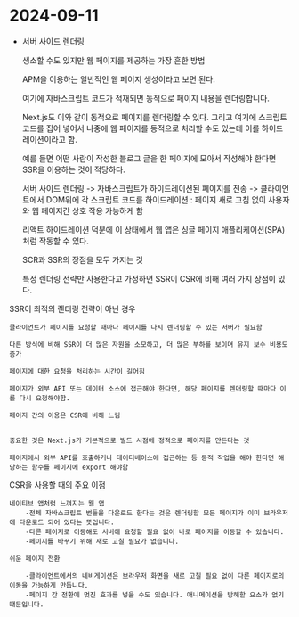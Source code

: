 # 2024-09-11

- 서버 사이드 렌더링

    생소할 수도 있지만 웹 페이지를 제공하는 가장 흔한 방법

    APM을 이용하는 일반적인 웹 페이지 생성이라고 보면 된다.

    여기에 자바스크립트 코드가 적재되면 동적으로 페이지 내용을 렌더링합니다.


    Next.js도 이와 같이 동적으로 페이지를 렌더링할 수 있다.
    그리고 여기에 스크립트 코드를 집어 넣어서 나중에 웹 페이지를 동적으로 처리할 수도 있는데 이를
    하이드레이션이라고 함.

    예를 들면 어떤 사람이 작성한 블로그 글을 한 페이지에 모아서 작성해야 한다면 SSR을 이용하는 것이 적당하다.

    서버 사이드 렌더링 -> 자바스크립트가 하이드레이션된 페이지를 전송 -> 클라이언트에서 DOM위에
    각 스크립트 코드를 하이드레이션 : 페이지 새로 고침 없이 사용자와 웹 페이지간 상호 작용 가능하게 함


    리액트 하이드레이션 덕분에 이 상태에서 웹 앱은 싱글 페이지 애플리케이션(SPA) 처럼 작동할 수 있다.

    SCR과 SSR의 장점을 모두 가지는 것

    특정 렌더링 전략만 사용한다고 가정하면 SSR이 CSR에 비해 여러 가지 장점이 있다.


SSR이 최적의 렌더링 전략이 아닌 경우

    클라이언트가 페이지를 요청할 때마다 페이지를 다시 렌더링할 수 있는 서버가 필요함

    다른 방식에 비해 SSR이 더 많은 자원을 소모하고, 더 많은 부하를 보이며 유지 보수 비용도 증가

    페이지에 대한 요청을 처리하는 시간이 길어짐

    페이지가 외부 API 또는 데이터 소스에 접근해야 한다면, 해당 페이지를 렌더링할 때마다 이를 다시 요청해야함.

    페이지 간의 이용은 CSR에 비해 느림


    중요한 것은 Next.js가 기본적으로 빌드 시점에 정적으로 페이지를 만든다는 것

    페이지에서 외부 API를 호출하거나 데이터베이스에 접근하는 등 동적 작업을 해야 한다면 해당하는 함수를 페이지에 export 해야함


CSR을 사용할 때의 주요 이점

    네이티브 앱처럼 느껴지는 웹 앱
        -전체 자바스크립트 번들을 다운로드 한다는 것은 렌더링할 모든 페이지가 이미 브라우저에 다운로드 되어 있다는 뜻입니다.
        -다른 페이지로 이동해도 서버에 요청할 필요 없이 바로 페이지를 이동할 수 있습니다.
        -페이지를 바꾸기 위해 새로 고칠 필요가 없습니다.

    쉬운 페이지 전환

        -클라이언트에서의 네비게이션은 브라우저 화면을 새로 고칠 필요 없이 다른 페이지로의 이동을 가능하게 만듭니다.
        -페이지 간 전환에 멋진 효과를 넣을 수도 있습니다. 애니메이션을 방해할 요소가 없기 떄문입니다.